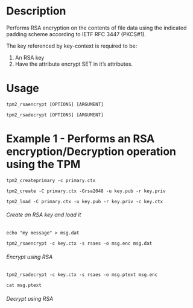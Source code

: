 
# Description
Performs RSA encryption on the contents of file data using the indicated padding scheme according to IETF RFC 3447 (PKCS#1).  

The key referenced by key-context is required to be:

1. An RSA key
2. Have the attribute encrypt SET in it’s attributes.

# Usage

`tpm2_rsaencrypt [OPTIONS] [ARGUMENT]`

`tpm2_rsadecrypt [OPTIONS] [ARGUMENT]`

# Example 1 - Performs an RSA encryption/Decryption operation using the TPM
`tpm2_createprimary -c primary.ctx`

`tpm2_create -C primary.ctx -Grsa2048 -u key.pub -r key.priv`

`tpm2_load -C primary.ctx -u key.pub -r key.priv -c key.ctx`

###### Create an RSA key and load it

`echo "my message" > msg.dat`

`tpm2_rsaencrypt -c key.ctx -s rsaes -o msg.enc msg.dat`

###### Encrypt using RSA

`tpm2_rsadecrypt -c key.ctx -s rsaes -o msg.ptext msg.enc`

`cat msg.ptext`

###### Decrypt using RSA
